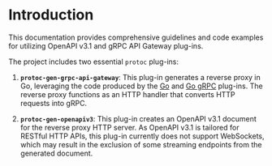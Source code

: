 # Introduction

This documentation provides comprehensive guidelines and code examples
for utilizing OpenAPI v3.1 and gRPC API Gateway plug-ins.

The project includes two essential `protoc` plug-ins:

1. **`protoc-gen-grpc-api-gateway`**: This plug-in generates a reverse proxy in Go,
   leveraging the code produced by the [Go](https://protobuf.dev/reference/go/go-generated/)
   and [Go gRPC](https://grpc.io/docs/languages/go/quickstart/) plug-ins.
   The reverse proxy functions as an HTTP handler that converts HTTP requests into gRPC.

2. **`protoc-gen-openapiv3`**: This plug-in creates an OpenAPI v3.1 document for the reverse proxy HTTP server.
   As OpenAPI v3.1 is tailored for RESTful HTTP APIs, this plug-in currently does not support WebSockets,
   which may result in the exclusion of some streaming endpoints from the generated document.
